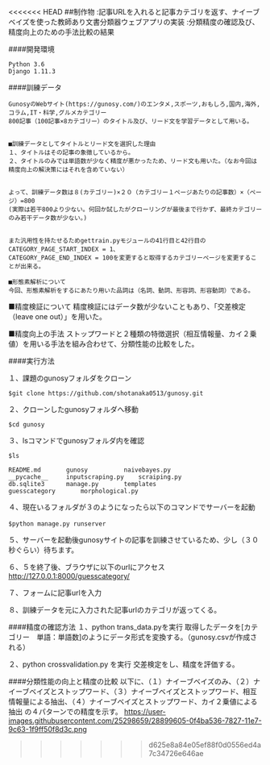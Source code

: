 <<<<<<< HEAD
##制作物
:記事URLを入れると記事カテゴリを返す、ナイーブベイズを使った教師あり文書分類器ウェブアプリの実装
:分類精度の確認及び、精度向上のための手法比較の結果

####開発環境
```
Python 3.6
Django 1.11.3
```

####訓練データ
```
GunosyのWebサイト(https://gunosy.com/)のエンタメ,スポーツ,おもしろ,国内,海外,コラム,IT・科学,グルメカテゴリー
800記事（100記事×8カテゴリー）のタイトル及び、リード文を学習データとして用いる。


■訓練データとしてタイトルとリード文を選択した理由
１、タイトルはその記事の象徴しているから。
２、タイトルのみでは単語数が少なく精度が悪かったため、リード文も用いた。（なお今回は精度向上の解決策にはそれを含めていない）


よって、訓練データ数は８(カテゴリー)×２０（カテゴリー１ページあたりの記事数）×（ページ）=800
(実際は若干800より少ない。何回か試したがクローリングが最後まで行かず、最終カテゴリーのみ若干データ数が少ない。)


また汎用性を持たせるためgettrain.pyモジュールの41行目と42行目のCATEGORY_PAGE_START_INDEX = 1、
CATEGORY_PAGE_END_INDEX = 100を変更すると取得するカテゴリーページを変更することが出来る。

■形態素解析について
今回、形態素解析をするにあたり用いた品詞は（名詞、動詞、形容詞、形容動詞）である。

```
■精度検証について
精度検証にはデータ数が少ないこともあり、「交差検定（leave one out）」を用いた。

■精度向上の手法
ストップワードと２種類の特徴選択（相互情報量、カイ２乗値）を用いる手法を組み合わせて、分類性能の比較をした。



####実行方法

１、課題のgunosyフォルダをクローン  
```
$git clone https://github.com/shotanaka0513/gunosy.git  
```
２、クローンしたgunosyフォルダへ移動  
```
$cd gunosy    
```
３、lsコマンドでgunosyフォルダ内を確認  
```
$ls

README.md		gunosy			naivebayes.py
__pycache__		inputscraping.py	scraiping.py
db.sqlite3		manage.py		templates
guesscategory		morphological.py
```

４、現在いるフォルダが３のようになったら以下のコマンドでサーバーを起動  
```
$python manage.py runserver　　
```

５、サーバーを起動後gunosyサイトの記事を訓練させているため、少し（３０秒ぐらい）待ちます。  

６、５を終了後、ブラウザに以下のurlにアクセス  
http://127.0.0.1:8000/guesscategory/

７、フォームに記事urlを入力  

８、訓練データを元に入力された記事urlのカテゴリが返ってくる。

####精度の確認方法
１、python trans_data.pyを実行
取得したデータを[カテゴリー　単語：単語数]のようにデータ形式を変換する。（gunosy.csvが作成される）

２、python crossvalidation.py を実行
交差検定をし、精度を評価する。

####分類性能の向上と精度の比較
以下に、（１）ナイーブベイズのみ、（２）ナイーブベイズとストップワード、（３）ナイーブベイズとストップワード、相互情報量による抽出、（４）ナイーブベイズとストップワード、カイ２乗値による抽出
の４パターンでの精度を示す。
https://user-images.githubusercontent.com/25298659/28899605-0f4ba536-7827-11e7-9c63-1f9ff50f8d3c.png

>>>>>>> d625e8a84e05ef88f0d0556ed4a7c34726e646ae
